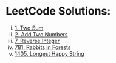 # LeetCode Solutions:
<ol type="i">
   <li><a href="https://github.com/dead0005/leetcode_solutions/blob/main/Two%20Sum">1. Two Sum</a></li>
  <li><a href="https://github.com/dead0005/leetcode_solutions/blob/main/addtwonumbers.cpp">2. Add Two Numbers</a></li>
  <li><a href="https://github.com/dead0005/leetcode_solutions/blob/main/reverseinteger.py">7. Reverse Integer</a></li>
  <li><a href="https://github.com/dead0005/leetcode_solutions/blob/main/rabbitsinforests.cpp">781. Rabbits in Forests</a></li>
  <li><a href="https://github.com/dead0005/leetcode_solutions/blob/main/longesthappystring.cpp">1405. Longest Happy String</a></li>
   

</ol>
